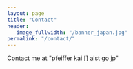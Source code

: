 ```yaml
---
layout: page
title: "Contact"
header:
   image_fullwidth: "/banner_japan.jpg"
permalink: "/contact/"
---
```

Contact me at "pfeiffer kai [] aist go jp"
